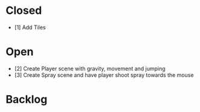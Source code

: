 # Closed
- [1] Add Tiles

# Open
- [2] Create Player scene with gravity, movement and jumping
- [3] Create Spray scene and have player shoot spray towards the mouse

# Backlog
